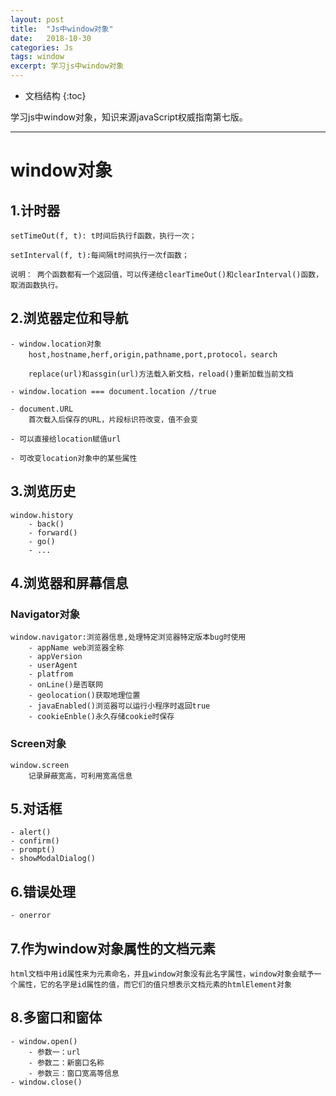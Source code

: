 ```yaml
---
layout: post
title:  "Js中window对象"
date:   2018-10-30
categories: Js
tags: window
excerpt: 学习js中window对象
---
```


* 文档结构
{:toc}

学习js中window对象，知识来源javaScript权威指南第七版。

---


# window对象

##  1.计时器
		
	setTimeOut(f, t): t时间后执行f函数，执行一次；

	setInterval(f, t):每间隔t时间执行一次f函数；

	说明： 两个函数都有一个返回值，可以传递给clearTimeOut()和clearInterval()函数，取消函数执行。
    

## 2.浏览器定位和导航
	- window.location对象
	 	host,hostname,herf,origin,pathname,port,protocol，search

		replace(url)和assgin(url)方法载入新文档，reload()重新加载当前文档

	- window.location === document.location	//true

	- document.URL
		首次载入后保存的URL，片段标识符改变，值不会变

	- 可以直接给location赋值url
	
	- 可改变location对象中的某些属性

## 3.浏览历史
	window.history
		- back()
		- forward()
		- go()
		- ...

## 4.浏览器和屏幕信息

### Navigator对象
	window.navigator:浏览器信息,处理特定浏览器特定版本bug时使用
		- appName web浏览器全称
		- appVersion
		- userAgent
		- platfrom
		- onLine()是否联网
		- geolocation()获取地理位置
		- javaEnabled()浏览器可以运行小程序时返回true
		- cookieEnble()永久存储cookie时保存

### Screen对象
	window.screen
		记录屏蔽宽高，可利用宽高信息

## 5.对话框
	- alert()
	- confirm()
	- prompt()
	- showModalDialog()

## 6.错误处理
	- onerror

## 7.作为window对象属性的文档元素
	html文档中用id属性来为元素命名，并且window对象没有此名字属性，window对象会赋予一个属性，它的名字是id属性的值，而它们的值只想表示文档元素的htmlElement对象

## 8.多窗口和窗体
	- window.open()
		- 参数一：url
		- 参数二：新窗口名称
		- 参数三：窗口宽高等信息
	- window.close()